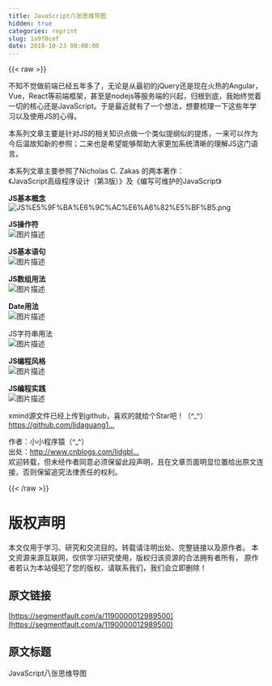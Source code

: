 ```yaml
---
title: JavaScript八张思维导图
hidden: true
categories: reprint
slug: 1a9f0cef
date: 2018-10-23 00:00:00
---
```


{{< raw >}}

                    
<p>不知不觉做前端已经五年多了，无论是从最初的jQuery还是现在火热的Angular，Vue，React等前端框架，甚至是nodejs等服务端的兴起，归根到底，我始终觉着一切的核心还是JavaScript。于是最近就有了一个想法，想要梳理一下这些年学习以及使用JS的心得。</p>
<p>本系列文章主要是针对JS的相关知识点做一个类似提纲似的提炼，一来可以作为今后温故知新的参照；二来也是希望能够帮助大家更加系统清晰的理解JS这门语言。</p>
<p>本系列文章主要参照了Nicholas C. Zakas 的两本著作：<br>《JavaScript高级程序设计（第3版）》及《编写可维护的JavaScript》</p>
<p><strong>JS基本概念</strong><br><span class="img-wrap"><img src="https://static.alili.tech/img/bV2Fhu?w=1639&amp;h=4171" src="https://static.alili.tech/img/bV2Fhu?w=1639&amp;h=4171" alt="JS%E5%9F%BA%E6%9C%AC%E6%A6%82%E5%BF%B5.png" title="JS%E5%9F%BA%E6%9C%AC%E6%A6%82%E5%BF%B5.png" style="cursor: pointer; display: inline;"></span></p>
<p><strong>JS操作符</strong><br><span class="img-wrap"><img src="https://static.alili.tech/img/bV2Fia?w=1904&amp;h=3658" src="https://static.alili.tech/img/bV2Fia?w=1904&amp;h=3658" alt="图片描述" title="图片描述" style="cursor: pointer; display: inline;"></span></p>
<p><strong>JS基本语句</strong><br><span class="img-wrap"><img src="https://static.alili.tech/img/bV2Fij?w=863&amp;h=1235" src="https://static.alili.tech/img/bV2Fij?w=863&amp;h=1235" alt="图片描述" title="图片描述" style="cursor: pointer; display: inline;"></span></p>
<p><strong>JS数组用法</strong><br><span class="img-wrap"><img src="https://static.alili.tech/img/bV2Fip?w=1810&amp;h=4560" src="https://static.alili.tech/img/bV2Fip?w=1810&amp;h=4560" alt="图片描述" title="图片描述" style="cursor: pointer; display: inline;"></span></p>
<p><strong>Date用法</strong><br><span class="img-wrap"><img src="https://static.alili.tech/img/bV2Fiw?w=1780&amp;h=1353" src="https://static.alili.tech/img/bV2Fiw?w=1780&amp;h=1353" alt="图片描述" title="图片描述" style="cursor: pointer; display: inline;"></span></p>
<p>JS字符串用法<br><span class="img-wrap"><img src="https://static.alili.tech/img/bV2FiK?w=1998&amp;h=2750" src="https://static.alili.tech/img/bV2FiK?w=1998&amp;h=2750" alt="图片描述" title="图片描述" style="cursor: pointer; display: inline;"></span></p>
<p><strong>JS编程风格</strong><br><span class="img-wrap"><img src="https://static.alili.tech/img/bV2FiM?w=1795&amp;h=4111" src="https://static.alili.tech/img/bV2FiM?w=1795&amp;h=4111" alt="图片描述" title="图片描述" style="cursor: pointer; display: inline;"></span></p>
<p><strong>JS编程实践</strong><br><span class="img-wrap"><img src="https://static.alili.tech/img/bV2Fi0?w=1689&amp;h=3705" src="https://static.alili.tech/img/bV2Fi0?w=1689&amp;h=3705" alt="图片描述" title="图片描述" style="cursor: pointer; display: inline;"></span></p>
<p>xmind源文件已经上传到github，喜欢的就给个Star吧！（^_^）<br><a href="https://github.com/lidaguang1989/javascript-knowhow" rel="nofollow noreferrer" target="_blank">https://github.com/lidaguang1...</a></p>
<p>作者：小小程序猿（^_^）<br>出处：<a href="http://www.cnblogs.com/lidgblogs/" rel="nofollow noreferrer" target="_blank">http://www.cnblogs.com/lidgbl...</a>　<br>欢迎转载，但未经作者同意必须保留此段声明，且在文章页面明显位置给出原文连接，否则保留追究法律责任的权利。</p>

                
{{< /raw >}}

# 版权声明
本文仅用于学习、研究和交流目的。转载请注明出处、完整链接以及原作者。
本文资源来源互联网，仅供学习研究使用，版权归该资源的合法拥有者所有，
原作者若认为本站侵犯了您的版权，请联系我们，我们会立即删除！

## 原文链接
[https://segmentfault.com/a/1190000012989500](https://segmentfault.com/a/1190000012989500)

## 原文标题
JavaScript八张思维导图
